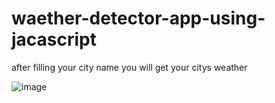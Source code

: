 # waether-detector-app-using-jacascript

after filling your city name you will get your citys weather 

![image](https://github.com/swamivikas/waether-detector-app-using-jacascript/assets/108607735/1e780a25-83d8-4ef9-af48-6337d5245ff9)


